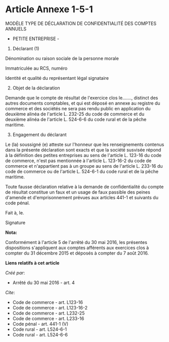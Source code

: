 # Article Annexe 1-5-1

MODÈLE TYPE DE DÉCLARATION DE CONFIDENTIALITÉ DES COMPTES ANNUELS

- PETITE ENTREPRISE -

1. Déclarant (1) 

Dénomination ou raison sociale de la personne morale 

Immatriculée au RCS, numéro 

Identité et qualité du représentant légal signataire 

2. Objet de la déclaration 

Demande que le compte de résultat de l'exercice clos le......., distinct des autres documents comptables, et qui est déposé
en annexe au registre du commerce et des sociétés ne sera pas rendu public en application du deuxième alinéa de l'article L.
232-25 du code de commerce et du deuxième alinéa de l'article L. 524-6-6 du code rural et de la pêche maritime. 

3. Engagement du déclarant 

Le (la) soussigné (e) atteste sur l'honneur que les renseignements contenus dans la présente déclaration sont exacts et que
la société susvisée répond à la définition des petites entreprises au sens de l'article L. 123-16 du code de commerce, n'est
pas mentionnée à l'article L. 123-16-2 du code de commerce et n'appartient pas à un groupe au sens de l'article L. 233-16 du
code de commerce ou de l'article L. 524-6-1 du code rural et de la pêche maritime. 

Toute fausse déclaration relative à la demande de confidentialité du compte de résultat constitue un faux et un usage de faux
passible des peines d'amende et d'emprisonnement prévues aux articles 441-1 et suivants du code pénal. 

Fait à, le. 

Signature

**Nota:**

Conformément à l'article 5 de l'arrêté du 30 mai 2016, les présentes dispositions s'appliquent aux comptes afférents aux
exercices clos à compter du 31 décembre 2015 et déposés à compter du 7 août 2016.

**Liens relatifs à cet article**

_Créé par_:

  - Arrêté du 30 mai 2016 - art. 4

_Cite_:

  - Code de commerce - art. L123-16
  - Code de commerce - art. L123-16-2
  - Code de commerce - art. L232-25
  - Code de commerce - art. L233-16
  - Code pénal - art. 441-1 (V)
  - Code rural - art. L524-6-1
  - Code rural - art. L524-6-6

